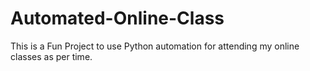 # Automated-Online-Class

This is a Fun Project to use Python automation for attending my online classes as per time.

